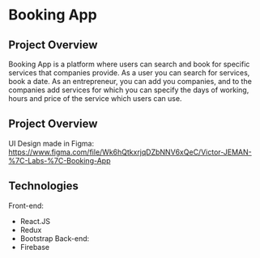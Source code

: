 
# Booking App

## Project Overview
Booking App is a platform where users can search and book for specific services that companies provide. As a user you can search for services, book a date.
As an entrepreneur, you can add you companies, and to the companies add services for which you can specify the days of working, hours and price of the service which users can use.

## Project Overview
UI Design made in Figma:
https://www.figma.com/file/Wk6hQtkxrjqDZbNNV6xQeC/Victor-JEMAN-%7C-Labs-%7C-Booking-App

## Technologies
Front-end:
- React.JS
- Redux
- Bootstrap
Back-end:
- Firebase

